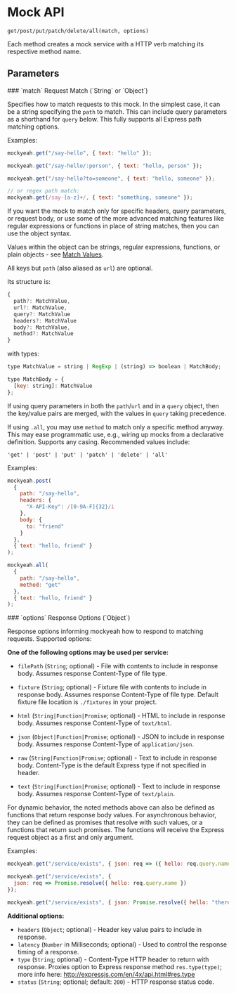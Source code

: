 # Mock API

`get/post/put/patch/delete/all(match, options)`

Each method creates a mock service with a HTTP verb matching its respective method name.

## Parameters

<div id="match"></div>
### `match` Request Match (`String` or `Object`)

Specifies how to match requests to this mock.
In the simplest case, it can be a string specifying the `path` to match.
This can include query parameters as a shorthand for `query` below.
This fully supports all Express path matching options.

Examples:

```js
mockyeah.get("/say-hello", { text: "hello" });

mockyeah.get("/say-hello/:person", { text: "hello, person" });

mockyeah.get("/say-hello?to=someone", { text: "hello, someone" });

// or regex path match:
mockyeah.get(/say-[a-z]+/, { text: "something, someone" });
```

If you want the mock to match only for specific headers, query parameters, or request body,
or use some of the more advanced matching features like regular expressions or functions
in place of string matches, then you can use the object syntax.

Values within the object can be strings, regular expressions,
functions, or plain objects - see [Match Values](./Match-Values.md).

All keys but `path` (also aliased as `url`) are optional.

Its structure is:

<!-- prettier-ignore -->
```js
{
  path?: MatchValue,
  url?: MatchValue,
  query?: MatchValue
  headers?: MatchValue
  body?: MatchValue,
  method?: MatchValue
}
```

with types:

<!-- prettier-ignore -->
```js
type MatchValue = string | RegExp | (string) => boolean | MatchBody;

type MatchBody = {
  [key: string]: MatchValue
};
```

If using query parameters in both the `path`/`url` and in a `query` object, then the key/value
pairs are merged, with the values in `query` taking precedence.

If using `.all`, you may use `method` to match only a specific method anyway. This may ease programmatic use, e.g., wiring up mocks from a declarative definition. Supports any casing. Recommended values include:

`'get' | 'post' | 'put' | 'patch' | 'delete' | 'all'`

Examples:

```js
mockyeah.post(
  {
    path: "/say-hello",
    headers: {
      "X-API-Key": /[0-9A-F]{32}/i
    },
    body: {
      to: "friend"
    }
  },
  { text: "hello, friend" }
);
```

```js
mockyeah.all(
  {
    path: "/say-hello",
    method: "get"
  },
  { text: "hello, friend" }
);
```

<div id="options"></div>
### `options` Response Options (`Object`)

Response options informing mockyeah how to respond to matching requests. Supported options:

**One of the following options may be used per service:**

- `filePath` (`String`; optional) - File with contents to include in response body. Assumes response Content-Type of file type.
- `fixture` (`String`; optional) - Fixture file with contents to include in response body. Assumes response Content-Type of file type. Default fixture file location is `./fixtures` in your project.

- `html` (`String|Function|Promise`; optional) - HTML to include in response body. Assumes response Content-Type of `text/html`.
- `json` (`Object|Function|Promise`; optional) - JSON to include in response body. Assumes response Content-Type of `application/json`.
- `raw` (`String|Function|Promise`; optional) - Text to include in response body. Content-Type is the default Express type if not specified in header.
- `text` (`String|Function|Promise`; optional) - Text to include in response body. Assumes response Content-Type of `text/plain`.

For dynamic behavior, the noted methods above can also be defined as functions that return response body values.
For asynchronous behavior, they can be defined as promises that resolve with such values, or a functions that return such promises.
The functions will receive the Express request object as a first and only argument.

Examples:

```js
mockyeah.get("/service/exists", { json: req => ({ hello: req.query.name }) });
```

```js
mockyeah.get("/service/exists", {
  json: req => Promise.resolve({ hello: req.query.name })
});
```

```js
mockyeah.get("/service/exists", { json: Promise.resolve({ hello: "there" }) });
```

**Additional options:**

- `headers` (`Object`; optional) - Header key value pairs to include in response.
- `latency` (`Number` in Milliseconds; optional) - Used to control the response timing of a response.
- `type` (`String`; optional) - Content-Type HTTP header to return with response. Proxies option to Express response method `res.type(type)`; more info here: http://expressjs.com/en/4x/api.html#res.type
- `status` (`String`; optional; default: `200`) - HTTP response status code.
